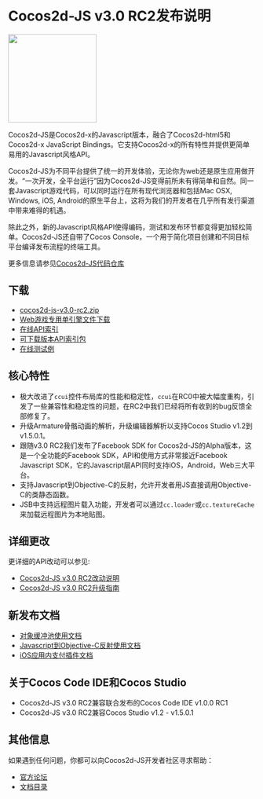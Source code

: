 # Cocos2d-JS v3.0 RC2发布说明

<img src="http://www.cocos2d-x.org/attachments/download/1508" height=180> 


Cocos2d-JS是Cocos2d-x的Javascript版本，融合了Cocos2d-html5和Cocos2d-x JavaScript Bindings。它支持Cocos2d-x的所有特性并提供更简单易用的Javascript风格API。

Cocos2d-JS为不同平台提供了统一的开发体验，无论你为web还是原生应用做开发。“一次开发，全平台运行”因为Cocos2d-JS变得前所未有得简单和自然。同一套Javascript游戏代码，可以同时运行在所有现代浏览器和包括Mac OSX, Windows, iOS, Android的原生平台上，这将为我们的开发者在几乎所有发行渠道中带来难得的机遇。

除此之外，新的Javascript风格API使得编码，测试和发布环节都变得更加轻松简单。Cocos2d-JS还自带了Cocos Console，一个用于简化项目创建和不同目标平台编译发布流程的终端工具。

更多信息请参见[Cocos2d-JS代码仓库](https://github.com/cocos2d/cocos2d-js)

## 下载

- [cocos2d-js-v3.0-rc2.zip](http://www.cocos2d-x.org/filedown/cocos2d-js-v3.0-rc2.zip)
- [Web游戏专用单引擎文件下载](http://cocos2d-x.org/filecenter/jsbuilder/)
- [在线API索引](http://www.cocos2d-x.org/reference/html5-js/V3.0rc2/index.html)
- [可下载版本API索引包](http://www.cocos2d-x.org/filedown/Cocos2d-JS-v3.0-rc2-API.zip)
- [在线测试例](http://cocos2d-x.org/js-tests/)

## 核心特性

* 极大改进了`ccui`控件布局库的性能和稳定性，`ccui`在RC0中被大幅度重构，引发了一些兼容性和稳定性的问题，在RC2中我们已经将所有收到的bug反馈全部修复了。
* 升级Armature骨骼动画的解析，升级编辑器解析以支持Cocos Studio v1.2到v1.5.0.1。
* 跟随v3.0 RC2我们发布了Facebook SDK for Cocos2d-JS的Alpha版本，这是一个全功能的Facebook SDK，API和使用方式非常接近Facebook Javascript SDK，它的Javascript层API同时支持iOS，Android，Web三大平台。
* 支持Javascript到Objective-C的反射，允许开发者用JS直接调用Objective-C的类静态函数。
* JSB中支持远程图片载入功能，开发者可以通过`cc.loader`或`cc.textureCache`来加载远程图片为本地贴图。

## 详细更改

更详细的API改动可以参见:

- [Cocos2d-JS v3.0 RC2改动说明](http://www.cocos2d-x.org/docs/manual/framework/html5/release-notes/v3.0rc2/changelog/en)
- [Cocos2d-JS v3.0 RC2升级指南](http://www.cocos2d-x.org/docs/manual/framework/html5/release-notes/v3.0rc0/upgrade-guide/zh)

## 新发布文档

- [对象缓冲池使用文档](http://www.cocos2d-x.org/docs/manual/framework/html5/v3/cc-pool/en)
- [Javascript到Objective-C反射使用文档](http://www.cocos2d-x.org/docs/manual/framework/html5/v3/reflection-oc/en)
- [iOS应用内支付插件文档](http://www.cocos2d-x.org/docs/manual/framework/html5/jsb/plugin-x/ios-iap/en)

## 关于Cocos Code IDE和Cocos Studio

- Cocos2d-JS v3.0 RC2兼容联合发布的Cocos Code IDE v1.0.0 RC1
- Cocos2d-JS v3.0 RC2兼容Cocos Studio v1.2 - v1.5.0.1

## 其他信息

如果遇到任何问题，你都可以向Cocos2d-JS开发者社区寻求帮助： 

- [官方论坛](http://discuss.cocos2d-x.org/category/javascript)
- [文档目录](http://cocos2d-x.org/docs/manual/framework/html5/zh)